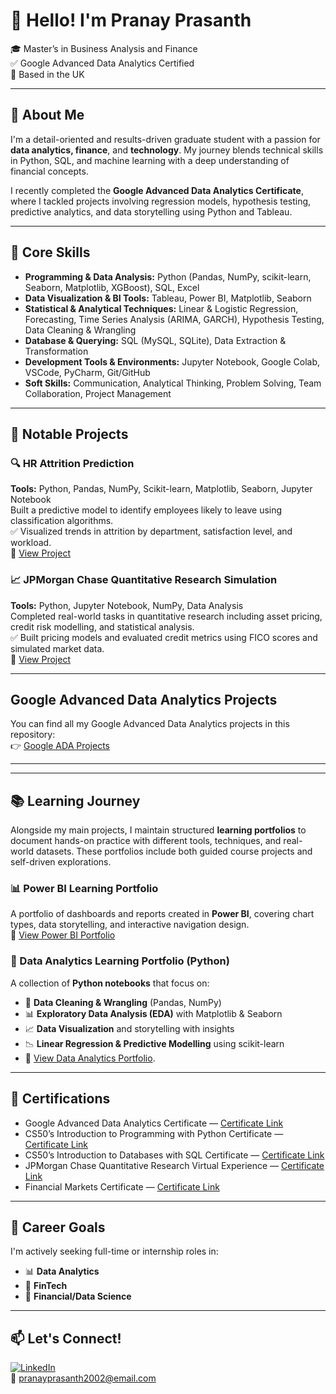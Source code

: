 # 👋 Hello! I'm Pranay Prasanth

🎓 Master’s in Business Analysis and Finance  
✅ Google Advanced Data Analytics Certified  
📍 Based in the UK 

---

## 🚀 About Me

I'm a detail-oriented and results-driven graduate student with a passion for **data analytics, finance**, and **technology**. My journey blends technical skills in Python, SQL, and machine learning with a deep understanding of financial concepts.

I recently completed the **Google Advanced Data Analytics Certificate**, where I tackled projects involving regression models, hypothesis testing, predictive analytics, and data storytelling using Python and Tableau.

---

## 🧠 Core Skills

- **Programming & Data Analysis:** Python (Pandas, NumPy, scikit-learn, Seaborn, Matplotlib, XGBoost), SQL, Excel  
- **Data Visualization & BI Tools:** Tableau, Power BI, Matplotlib, Seaborn  
- **Statistical & Analytical Techniques:** Linear & Logistic Regression, Forecasting, Time Series Analysis (ARIMA, GARCH), Hypothesis Testing, Data Cleaning & Wrangling  
- **Database & Querying:** SQL (MySQL, SQLite), Data Extraction & Transformation  
- **Development Tools & Environments:** Jupyter Notebook, Google Colab, VSCode, PyCharm, Git/GitHub  
- **Soft Skills:** Communication, Analytical Thinking, Problem Solving, Team Collaboration, Project Management  

---

## 🧪 Notable Projects

### 🔍 HR Attrition Prediction  
**Tools:** Python, Pandas, NumPy, Scikit-learn, Matplotlib, Seaborn, Jupyter Notebook  
Built a predictive model to identify employees likely to leave using classification algorithms.  
✅ Visualized trends in attrition by department, satisfaction level, and workload.  
📂 [View Project](https://github.com/PranayPrasanth/HR-Attrition-Prediction)

### 📈 JPMorgan Chase Quantitative Research Simulation  
**Tools:** Python, Jupyter Notebook, NumPy, Data Analysis  
Completed real-world tasks in quantitative research including asset pricing, credit risk modelling, and statistical analysis.  
✅ Built pricing models and evaluated credit metrics using FICO scores and simulated market data.  
📂 [View Project](https://github.com/PranayPrasanth/JPMorgan_QR_Sim)

---

## Google Advanced Data Analytics Projects

You can find all my Google Advanced Data Analytics projects in this repository:  
👉 [Google ADA Projects](https://github.com/PranayPrasanth/Google_Analytics_Projects)

---

---

## 📚 Learning Journey  

Alongside my main projects, I maintain structured **learning portfolios** to document hands-on practice with different tools, techniques, and real-world datasets. These portfolios include both guided course projects and self-driven explorations.  

### 📊 Power BI Learning Portfolio  
A portfolio of dashboards and reports created in **Power BI**, covering chart types, data storytelling, and interactive navigation design.  
📂 [View Power BI Portfolio](https://github.com/PranayPrasanth/Power_BI_Learning_Portfolio)  

### 🧮 Data Analytics Learning Portfolio (Python)  
A collection of **Python notebooks** that focus on:  
- 🧹 **Data Cleaning & Wrangling** (Pandas, NumPy)  
- 📊 **Exploratory Data Analysis (EDA)** with Matplotlib & Seaborn  
- 📈 **Data Visualization** and storytelling with insights  
- 📉 **Linear Regression & Predictive Modelling** using scikit-learn
- 📂 [View Data Analytics Portfolio](https://github.com/PranayPrasanth/Data_Analytics_Projects).  
  

---

## 🏅 Certifications

- Google Advanced Data Analytics Certificate — [Certificate Link](https://www.coursera.org/account/accomplishments/professional-cert/Y61KHAKGCI7W)  
- CS50’s Introduction to Programming with Python Certificate — [Certificate Link](https://certificates.cs50.io/7e337df6-e389-404c-875a-aae1aab68caa.pdf?size=letter)  
- CS50’s Introduction to Databases with SQL Certificate — [Certificate Link](https://certificates.cs50.io/2cc7b683-76f5-4398-bb78-843f624667ab.pdf?size=letter)  
- JPMorgan Chase Quantitative Research Virtual Experience — [Certificate Link](https://forage-uploads-prod.s3.amazonaws.com/completion-certificates/Sj7temL583QAYpHXD/bWqaecPDbYAwSDqJy_Sj7temL583QAYpHXD_NLfCuhaKexjXy7xaq_1739396883234_completion_certificate.pdf)  
- Financial Markets Certificate — [Certificate Link](https://www.coursera.org/account/accomplishments/verify/GBPSNNCGYW7L)

---

## 💼 Career Goals

I'm actively seeking full-time or internship roles in:

- 📊 **Data Analytics**  
- 🧠 **FinTech**  
- 🏦 **Financial/Data Science**

---

## 📫 Let's Connect!

[![LinkedIn](https://img.shields.io/badge/LinkedIn-blue?style=flat&logo=linkedin&logoColor=white)](https://www.linkedin.com/in/pranayprasanth/)  
📧 [pranayprasanth2002@email.com](mailto:pranayprasanth2002@email.com)
